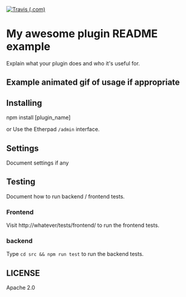 [![Travis (.com)](https://api.travis-ci.com/[org_name]/[repo_url].svg?branch=develop)](https://travis-ci.com/github/[org_name]/[repo_url])

# My awesome plugin README example
Explain what your plugin does and who it's useful for.

## Example animated gif of usage if appropriate

## Installing
npm install [plugin_name]

or Use the Etherpad ``/admin`` interface.

## Settings
Document settings if any

## Testing
Document how to run backend / frontend tests.

### Frontend

Visit http://whatever/tests/frontend/ to run the frontend tests.

### backend

Type ``cd src && npm run test`` to run the backend tests.

## LICENSE
Apache 2.0
